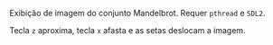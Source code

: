 Exibição de imagem do conjunto Mandelbrot. Requer `pthread` e `SDL2`.

Tecla `z` aproxima, tecla `x` afasta e as setas deslocam a imagem.
